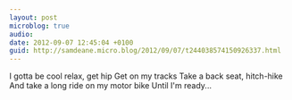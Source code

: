```yaml
---
layout: post
microblog: true
audio: 
date: 2012-09-07 12:45:04 +0100
guid: http://samdeane.micro.blog/2012/09/07/t244038574150926337.html
---
```

I gotta be cool relax, get hip
Get on my tracks
Take a back seat, hitch-hike
And take a long ride on my motor bike
Until I'm ready...
